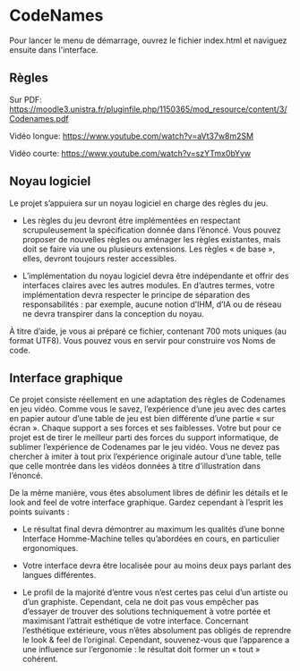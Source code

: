 # CodeNames

Pour lancer le menu de démarrage, ouvrez le fichier index.html et naviguez ensuite dans l'interface.



## Règles

Sur PDF:
https://moodle3.unistra.fr/pluginfile.php/1150365/mod_resource/content/3/Codenames.pdf

Vidéo longue: 
https://www.youtube.com/watch?v=aVt37w8m2SM

Vidéo courte: 
https://www.youtube.com/watch?v=szYTmx0bYyw

## Noyau logiciel

Le projet s’appuiera sur un noyau logiciel en charge des règles du jeu.

* Les règles du jeu devront être implémentées en respectant scrupuleusement la spécification donnée dans l’énoncé.
 Vous pouvez proposer de nouvelles règles ou aménager les règles existantes, mais doit se faire via une ou plusieurs extensions. Les règles « de base », elles, devront toujours rester accessibles.

* L’implémentation du noyau logiciel devra être indépendante et offrir des interfaces claires avec les autres modules.
En d’autres termes, votre implémentation devra respecter le principe de séparation des responsabilités : par exemple, aucune notion d’IHM, d’IA ou de réseau ne devra transpirer dans la conception du noyau.

À titre d’aide, je vous ai préparé ce fichier, contenant 700 mots uniques (au format UTF8). Vous pouvez vous en servir pour construire vos Noms de code.

## Interface graphique

Ce projet consiste réellement en une adaptation des règles de Codenames en jeu vidéo.
Comme vous le savez, l’expérience d’une jeu avec des cartes en papier autour d’une table de jeu est bien différente d’une partie « sur écran ».
Chaque support a ses forces et ses faiblesses.
Votre but pour ce projet est de tirer le meilleur parti des forces du support informatique, de sublimer l’expérience de Codenames par le jeu vidéo.
Vous ne devez pas chercher à imiter à tout prix l’expérience originale autour d’une table, telle que celle montrée dans les vidéos données à titre d’illustration dans l’énoncé.
  
De la même manière, vous êtes absolument libres de définir les détails et le look and feel de votre interface graphique.
Gardez cependant à l’esprit les points suivants :

* Le résultat final devra démontrer au maximum les qualités d’une bonne 
Interface Homme-Machine telles qu’abordées en cours, en particulier ergonomiques.

* Votre interface devra être localisée pour au moins deux pays parlant des 
langues différentes.

* Le profil de la majorité d’entre vous n’est certes pas celui d’un artiste ou
 d’un graphiste.
Cependant, cela ne doit pas vous empêcher pas d’essayer de trouver des solutions techniquement à votre portée et maximisant l’attrait esthétique de votre interface.
Concernant l’esthétique extérieure, vous n’êtes absolument pas obligés de reprendre le look & feel de l’original.
Cependant, souvenez-vous que l’apparence a une influence sur l’ergonomie : le résultat doit former un « tout » cohérent.

